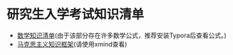 # 研究生入学考试知识清单

- [数学知识清单](mathematics-knowledge-list.md)(由于该部分存在许多数学公式，推荐安装Typora后查看公式。)
- [马克思主义知识框架](marxism.xmind)(请使用xmind查看)
